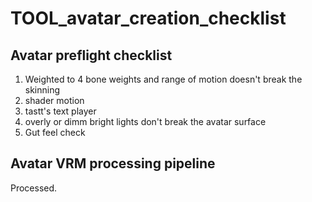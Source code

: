 # TOOL_avatar_creation_checklist

## Avatar preflight checklist

1. Weighted to 4 bone weights and range of motion doesn't break the skinning
1. shader motion
1. tastt's text player
1. overly or dimm bright lights don't break the avatar surface
1. Gut feel check

## Avatar VRM processing pipeline

Processed.